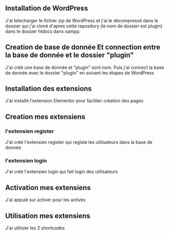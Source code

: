 ## Installation de WordPress
J'ai telecharger le fichier zip de WordPress et j'ai le décompressé dans le dossier qui j'ai cloné d'apres cette repository (le nom de dossier est plugin) dans le dossier htdocs dans xampp.
## Creation de base de donnée Et connection entre la base de donnée et le dossier "plugin"
J'ai créé une base de donnée et "plugin" sont nom. Puis j'ai connect la base de donnée avec le dossier "plugin" en suivant les étapes de WordPress
## Installation des extensions
J'ai installé l'extension Elementor pour faciliter création des pages
## Creation mes extensiens
### l'extensien register 
J'ai créé l'extensien register qui registe les utilisateurs dans la base de donnée
### l'extensien login 
J'ai créé l'extensien login qui fait login des utilisateurs
## Activation mes extensiens
J'ai appuié sur activer pour les activés
## Utilisation mes extensiens
J'ai utilisier les 2 shortcodes
